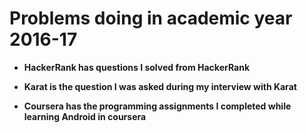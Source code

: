 # Problems doing in academic year 2016-17

- **HackerRank has questions I solved from HackerRank**

- **Karat is the question I was asked during my interview with Karat**

- **Coursera has the programming assignments I completed while learning Android in coursera**
